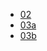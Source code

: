 - [02](https://liascript.github.io/course/?https://raw.githubusercontent.com/AndreaInfUFSM/elc117-2023b/master/classes/02/README.md)
- [03a](https://liascript.github.io/course/?https://raw.githubusercontent.com/AndreaInfUFSM/elc117-2023b/master/classes/03a/README.md)
- [03b](https://liascript.github.io/course/?https://raw.githubusercontent.com/AndreaInfUFSM/elc117-2023b/master/classes/03b/README.md)
